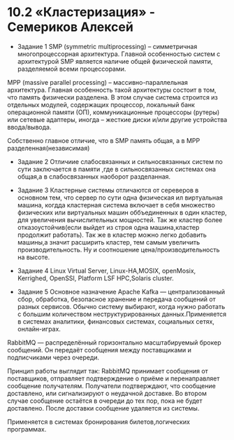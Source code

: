 # 10.2 «Кластеризация» - Семериков Алексей
* Задание 1
SMP (symmetric multiprocessing) – симметричная многопроцессорная архитектура.
Главной особенностью систем с архитектурой SMP является наличие общей
физической памяти, разделяемой всеми процессорами.

MPP (massive parallel processing) – массивно-параллельная архитектура.
Главная особенность такой архитектуры состоит в том,
что память физически разделена. В этом случае система строится из отдельных
модулей, содержащих процессор, локальный банк операционной памяти (ОП), 
коммуникационные процессоры (рутеры) или сетевые адаптеры, 
иногда – жесткие диски и/или другие устройства ввода/вывода.

Собственно главное отличие, что в SMP память общая,
а в MPP разделенная(независимая)

* Задание 2
Отличиие слабосвязанных и сильносвязанных систем по сути заключается в памяти
,где в сильносвязанных системах она общая,а в слабосвязанных наоборот 
разделанная.

* Задание 3
Кластерные системы отличаются от сереверов в основном тем, что сервер по сути
одна физическая ил виртуальная машина, когдда кластерная система включает в 
себя множество физических или виртуальных машин оббъединенных в один кластер,
для увеличения вычислительных мощностей. Так же кластер более
отказоустойчив(если выйдет из строя одна машина,кластер продолжит работать).
Так же в кластер можно легко добавить машины,а значит расширить кластер,
тем самым увеличить производительность. Ну и соотношение
цена/производительность на высоте.

* Задание 4
Linux Virtual Server, Linux-HA,MOSIX, openMosix, Kerrighed, OpenSSI,
Platform LSF HPC,Solaris cluster.

* Задание 5
Основное назначение Apache Kafka — централизованный сбор, обработка,
безопасное хранение и передача сообщений от разных сервисов. 
Обычно систему выбирают, когда нужно работать с большим количеством 
неструктурированных данных.Применяется в системах аналитики, 
финансовых системах, социальных сетях, онлайн-играх.

RabbitMQ — распределённый горизонтально масштабируемый брокер сообщений. 
Он передаёт сообщения между поставщиками и подписчиками через очереди. 

Принцип работы выглядит так:
RabbitMQ принимает сообщения от поставщиков, отправляет подтверждение о 
приёме и перенаправляет сообщение получателям.
Получатели подтверждают, что сообщение доставлено, или сигнализируют о 
неудачной доставке. Во втором случае сообщение остаётся в очереди до тех пор,
пока не будет доставлено.
После доставки сообщение удаляется из системы. 

Применяется в системах бронирования билетов,логических программах.

